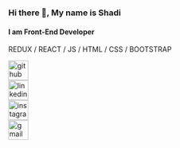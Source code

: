 ### Hi there 👋, My name is Shadi 
#### I am Front-End Developer



REDUX / REACT / JS / HTML / CSS / BOOTSTRAP 


[<img src='https://cdn.jsdelivr.net/npm/simple-icons@3.0.1/icons/github.svg' alt='github' height='40'>](https://github.com/https://github.com/ShadiBagheri)  
[<img src='https://cdn.jsdelivr.net/npm/simple-icons@3.0.1/icons/linkedin.svg' alt='linkedin' height='40'>](https://www.linkedin.com/in/https://www.linkedin.com/in/shadi-bagheri/)  
[<img src='https://cdn.jsdelivr.net/npm/simple-icons@3.0.1/icons/instagram.svg' alt='instagram' height='40'>](https://www.instagram.com/https://www.instagram.com/_shadi.code_/)  
[<img src='https://cdn.jsdelivr.net/npm/simple-icons@3.0.1/icons/gmail.svg' alt='gmail' height='40'>](https://shadibagheri80@gmail.com)  
